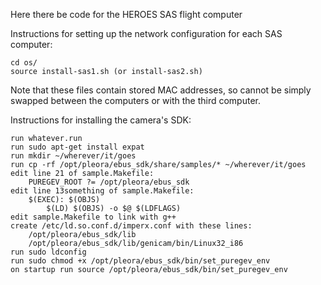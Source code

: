 Here there be code for the HEROES SAS flight computer

Instructions for setting up the network configuration for each SAS computer:

    cd os/
    source install-sas1.sh (or install-sas2.sh)

Note that these files contain stored MAC addresses, so cannot be simply swapped between the computers or with the third computer.

Instructions for installing the camera's SDK:

    run whatever.run
    run sudo apt-get install expat
    run mkdir ~/wherever/it/goes
    run cp -rf /opt/pleora/ebus_sdk/share/samples/* ~/wherever/it/goes
    edit line 21 of sample.Makefile:
        PUREGEV_ROOT ?= /opt/pleora/ebus_sdk
    edit line 13something of sample.Makefile:
        $(EXEC): $(OBJS)
            $(LD) $(OBJS) -o $@ $(LDFLAGS)
    edit sample.Makefile to link with g++
    create /etc/ld.so.conf.d/imperx.conf with these lines:
        /opt/pleora/ebus_sdk/lib
        /opt/pleora/ebus_sdk/lib/genicam/bin/Linux32_i86
    run sudo ldconfig
    run sudo chmod +x /opt/pleora/ebus_sdk/bin/set_puregev_env
    on startup run source /opt/pleora/ebus_sdk/bin/set_puregev_env



